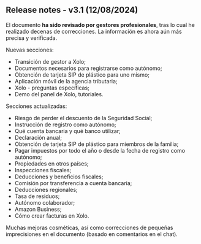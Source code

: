 ## Release notes - v3.1 (12/08/2024)

El documento **ha sido revisado por gestores profesionales**, tras lo cual he realizado decenas de correcciones. La información es ahora aún más precisa y verificada.

Nuevas secciones:

- Transición de gestor a Xolo;
- Documentos necesarios para registrarse como autónomo;
- Obtención de tarjeta SIP de plástico para uno mismo;
- Aplicación móvil de la agencia tributaria;
- Xolo - preguntas específicas;
- Demo del panel de Xolo, tutoriales.

Secciones actualizadas:

- Riesgo de perder el descuento de la Seguridad Social;
- Instrucción de registro como autónomo;
- Qué cuenta bancaria y qué banco utilizar;
- Declaración anual;
- Obtención de tarjeta SIP de plástico para miembros de la familia;
- Pagar impuestos por todo el año o desde la fecha de registro como autónomo;
- Propiedades en otros países;
- Inspecciones fiscales;
- Deducciones y beneficios fiscales;
- Comisión por transferencia a cuenta bancaria;
- Deducciones regionales;
- Tasa de residuos;
- Autónomo colaborador;
- Amazon Business;
- Cómo crear facturas en Xolo.

Muchas mejoras cosméticas, así como correcciones de pequeñas imprecisiones en el documento (basado en comentarios en el chat). 
